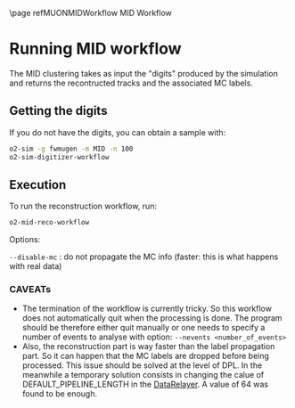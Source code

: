 \page refMUONMIDWorkflow MID Workflow

# Running MID workflow

The MID clustering takes as input the "digits" produced by the simulation and returns the recontructed tracks and the associated MC labels.

## Getting the digits
If you do not have the digits, you can obtain a sample with:
```bash
o2-sim -g fwmugen -m MID -n 100
o2-sim-digitizer-workflow
```

## Execution
To run the reconstruction workflow, run:
```bash
o2-mid-reco-workflow
```

Options:

`--disable-mc`
:  do not propagate the MC info (faster: this is what happens with real data)

### CAVEATs

*   The termination of the workflow is currently tricky. So this workflow does not automatically quit when the processing is done. The program should be therefore either quit manually or one needs to specify a number of events to analyse with option: `--nevents <number_of_events>`
*   Also, the reconstruction part is way faster than the label propagation part. So it can happen that the MC labels are dropped before being processed. This issue should be solved at the level of DPL. In the meanwhile a temporary solution consists in changing the calue of DEFAULT_PIPELINE_LENGTH in the  [DataRelayer](../../../../Framework/Core/src/DataRelayer.cxx). A value of 64 was found to be enough.